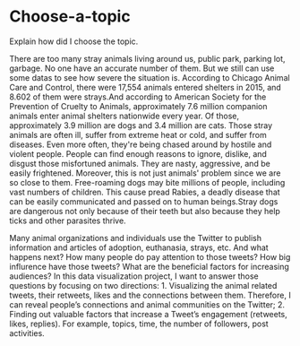 # Choose-a-topic
Explain how did I choose the topic. 

There are too many stray animals living around us, public park, parking lot, garbage. No one have an accurate number of them. But we still can use some datas to see how severe the situation is. According to Chicago Animal Care and Control, there were 17,554 animals entered shelters in 2015, and 8.602 of them were strays.And according to American Society for the Prevention of Cruelty to Animals, approximately 7.6 million companion animals enter animal shelters nationwide every year. Of those, approximately 3.9 million are dogs and 3.4 million are cats. Those stray animals are often ill, suffer from extreme heat or cold, and suffer from diseases. Even more often, they're being chased around by hostile and violent people. People can find enough reasons to ignore, dislike, and disgust those misfortuned animals. They are nasty, aggressive, and be easily frightened. Moreover, this is not just animals' problem since we are so close to them. Free-roaming dogs may bite millions of people, including vast numbers of children. This cause pread Rabies, a deadly disease that can be easily communicated and passed on to human beings.Stray dogs are dangerous not only because of their teeth but also because they help ticks and other parasites thrive.

Many animal organizations and individuals use the Twitter to publish information and articles of adoption, euthanasia, strays, etc. And what happens next? How many people do pay attention to those tweets? How big influrence have those tweets? What are the beneficial factors for increasing audiences? In this data visualization project, I want to answer those questions by focusing on two directions: 1. Visualizing the animal related tweets, their retweets, likes and the connections between them. Therefore, I can reveal people’s connections and animal communities on the Twitter; 2. Finding out valuable factors that increase a Tweet’s engagement (retweets, likes, replies). For example, topics, time, the number of followers, post activities.
